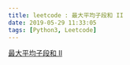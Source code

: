 ```yaml
---
title: leetcode : 最大平均子段和 II
date: 2019-05-29 11:33:05
tags: [Python3, Leetcode]
---
```


[最大平均子段和 II](https://leetcode-cn.com/problems/maximum-average-subarray-ii/)

